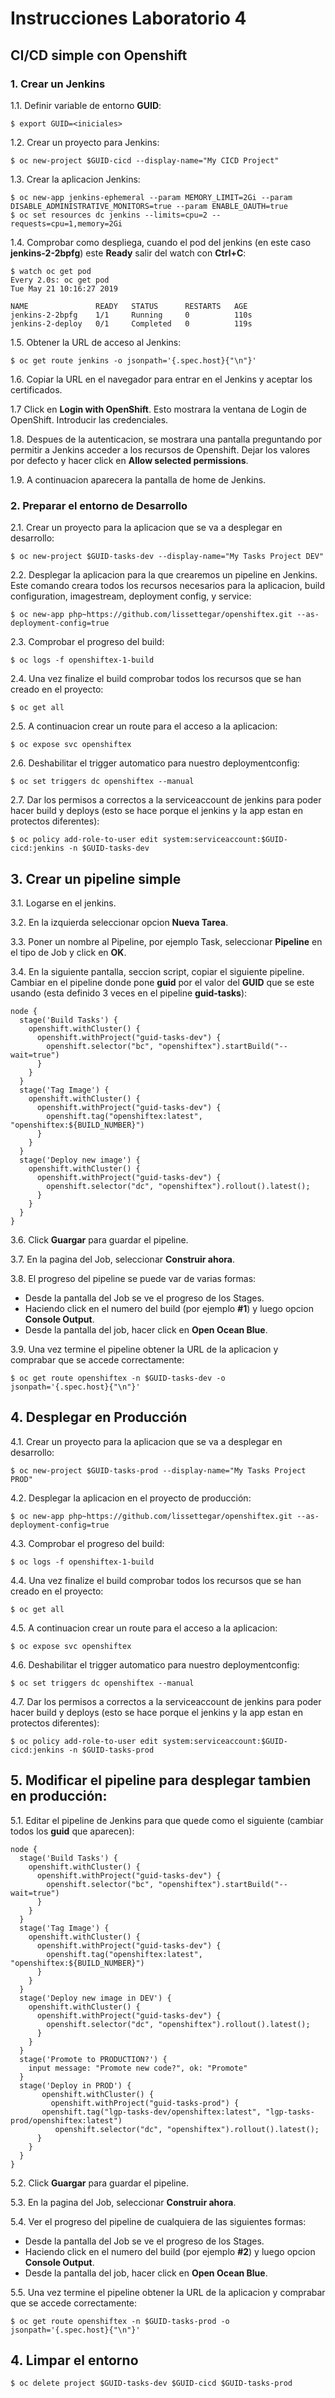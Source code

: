 # Instrucciones Laboratorio 4

## CI/CD simple con Openshift

### 1. Crear un Jenkins

  1.1. Definir variable de entorno **GUID**:

    $ export GUID=<iniciales>

  1.2. Crear un proyecto para Jenkins:

    $ oc new-project $GUID-cicd --display-name="My CICD Project"

  1.3. Crear la aplicacion Jenkins:

    $ oc new-app jenkins-ephemeral --param MEMORY_LIMIT=2Gi --param DISABLE_ADMINISTRATIVE_MONITORS=true --param ENABLE_OAUTH=true
    $ oc set resources dc jenkins --limits=cpu=2 --requests=cpu=1,memory=2Gi

  1.4. Comprobar como despliega, cuando el pod del jenkins (en este caso **jenkins-2-2bpfg**) este **Ready** salir del watch con **Ctrl+C**:

    $ watch oc get pod
    Every 2.0s: oc get pod                                                                                                            Tue May 21 10:16:27 2019

    NAME               READY   STATUS      RESTARTS   AGE
    jenkins-2-2bpfg    1/1     Running     0          110s
    jenkins-2-deploy   0/1     Completed   0          119s

  1.5. Obtener la URL de acceso al Jenkins:

    $ oc get route jenkins -o jsonpath='{.spec.host}{"\n"}'

  1.6. Copiar la URL en el navegador para entrar en el Jenkins y aceptar los certificados.

  1.7 Click en **Login with OpenShift**. Esto mostrara la ventana de Login de OpenShift. Introducir las credenciales.

  1.8. Despues de la autenticacion, se mostrara una pantalla preguntando por permitir a Jenkins acceder a los recursos de Openshift. Dejar los valores por defecto y hacer click en **Allow selected permissions**.

  1.9. A continuacion aparecera la pantalla de home de Jenkins.  

### 2. Preparar el entorno de Desarrollo

  2.1. Crear un proyecto para la aplicacion que se va a desplegar en desarrollo:

    $ oc new-project $GUID-tasks-dev --display-name="My Tasks Project DEV"

  2.2. Desplegar la aplicacion para la que crearemos un pipeline en Jenkins. Este comando creara todos los recursos necesarios para la aplicacion, build configuration, imagestream, deployment config, y service:

    $ oc new-app php~https://github.com/lissettegar/openshiftex.git --as-deployment-config=true

  2.3. Comprobar el progreso del build:

    $ oc logs -f openshiftex-1-build

  2.4. Una vez finalize el build comprobar todos los recursos que se han creado en el proyecto:

    $ oc get all

  2.5. A continuacion crear un route para el acceso a la aplicacion:

    $ oc expose svc openshiftex

  2.6. Deshabilitar el trigger automatico para nuestro deploymentconfig:

    $ oc set triggers dc openshiftex --manual

  2.7. Dar los permisos a correctos a la serviceaccount de jenkins para poder hacer build y deploys (esto se hace porque el jenkins y la app estan en protectos diferentes):

    $ oc policy add-role-to-user edit system:serviceaccount:$GUID-cicd:jenkins -n $GUID-tasks-dev

## 3. Crear un pipeline simple

   3.1. Logarse en el jenkins.

   3.2. En la izquierda seleccionar opcion **Nueva Tarea**.

   3.3. Poner un nombre al Pipeline, por ejemplo Task, seleccionar **Pipeline** en el tipo de Job y click en **OK**.

   3.4. En la siguiente pantalla, seccion script, copiar el siguiente pipeline. Cambiar en el pipeline donde pone **guid** por el valor del **GUID** que se este usando (esta definido 3 veces en el pipeline **guid-tasks**):

    node {
      stage('Build Tasks') {
        openshift.withCluster() {
          openshift.withProject("guid-tasks-dev") {
            openshift.selector("bc", "openshiftex").startBuild("--wait=true")
          }
        }
      }
      stage('Tag Image') {
        openshift.withCluster() {
          openshift.withProject("guid-tasks-dev") {
            openshift.tag("openshiftex:latest", "openshiftex:${BUILD_NUMBER}")
          }
        }
      }
      stage('Deploy new image') {
        openshift.withCluster() {
          openshift.withProject("guid-tasks-dev") {
            openshift.selector("dc", "openshiftex").rollout().latest();
          }
        }
      }
    }  

  3.6. Click **Guargar** para guardar el pipeline.

  3.7. En la pagina del Job, seleccionar **Construir ahora**.

  3.8. El progreso del pipeline se puede var de varias formas:

  * Desde la pantalla del Job se ve el progreso de los Stages.
  * Haciendo click en el numero del build (por ejemplo **#1**) y luego opcion **Console Output**.
  * Desde la pantalla del job, hacer click en **Open Ocean Blue**.

  3.9. Una vez termine el pipeline obtener la URL de la aplicacion y comprabar que se accede correctamente:

    $ oc get route openshiftex -n $GUID-tasks-dev -o jsonpath='{.spec.host}{"\n"}'

## 4. Desplegar en Producción

  4.1. Crear un proyecto para la aplicacion que se va a desplegar en desarrollo:

    $ oc new-project $GUID-tasks-prod --display-name="My Tasks Project PROD"

  4.2. Desplegar la aplicacion en el proyecto de producción:

    $ oc new-app php~https://github.com/lissettegar/openshiftex.git --as-deployment-config=true

  4.3. Comprobar el progreso del build:

    $ oc logs -f openshiftex-1-build

  4.4. Una vez finalize el build comprobar todos los recursos que se han creado en el proyecto:

    $ oc get all

  4.5. A continuacion crear un route para el acceso a la aplicacion:

    $ oc expose svc openshiftex

  4.6. Deshabilitar el trigger automatico para nuestro deploymentconfig:

    $ oc set triggers dc openshiftex --manual

  4.7. Dar los permisos a correctos a la serviceaccount de jenkins para poder hacer build y deploys (esto se hace porque el jenkins y la app estan en protectos diferentes):

    $ oc policy add-role-to-user edit system:serviceaccount:$GUID-cicd:jenkins -n $GUID-tasks-prod

## 5. Modificar el pipeline para desplegar tambien en producción:

  5.1. Editar el pipeline de Jenkins para que quede como el siguiente (cambiar todos los **guid** que aparecen):

    node {
      stage('Build Tasks') {
        openshift.withCluster() {
          openshift.withProject("guid-tasks-dev") {
            openshift.selector("bc", "openshiftex").startBuild("--wait=true")
          }
        }
      }
      stage('Tag Image') {
        openshift.withCluster() {
          openshift.withProject("guid-tasks-dev") {
            openshift.tag("openshiftex:latest", "openshiftex:${BUILD_NUMBER}")
          }
        }
      }
      stage('Deploy new image in DEV') {
        openshift.withCluster() {
          openshift.withProject("guid-tasks-dev") {
            openshift.selector("dc", "openshiftex").rollout().latest();
          }
        }
      }
      stage('Promote to PRODUCTION?') {
        input message: "Promote new code?", ok: "Promote"
      }
      stage('Deploy in PROD') {
    	   openshift.withCluster() {
    	     openshift.withProject("guid-tasks-prod") {
           openshift.tag("lgp-tasks-dev/openshiftex:latest", "lgp-tasks-prod/openshiftex:latest")	  
   		      openshift.selector("dc", "openshiftex").rollout().latest();
          }
        }
      }
    }

  5.2. Click **Guargar** para guardar el pipeline.

  5.3. En la pagina del Job, seleccionar **Construir ahora**.

  5.4. Ver el progreso del pipeline de cualquiera de las siguientes formas:

  * Desde la pantalla del Job se ve el progreso de los Stages.
  * Haciendo click en el numero del build (por ejemplo **#2**) y luego opcion **Console Output**.
  * Desde la pantalla del job, hacer click en **Open Ocean Blue**.

  5.5. Una vez termine el pipeline obtener la URL de la aplicacion y comprabar que se accede correctamente:

    $ oc get route openshiftex -n $GUID-tasks-prod -o jsonpath='{.spec.host}{"\n"}'

## 4. Limpar el entorno

    $ oc delete project $GUID-tasks-dev $GUID-cicd $GUID-tasks-prod
